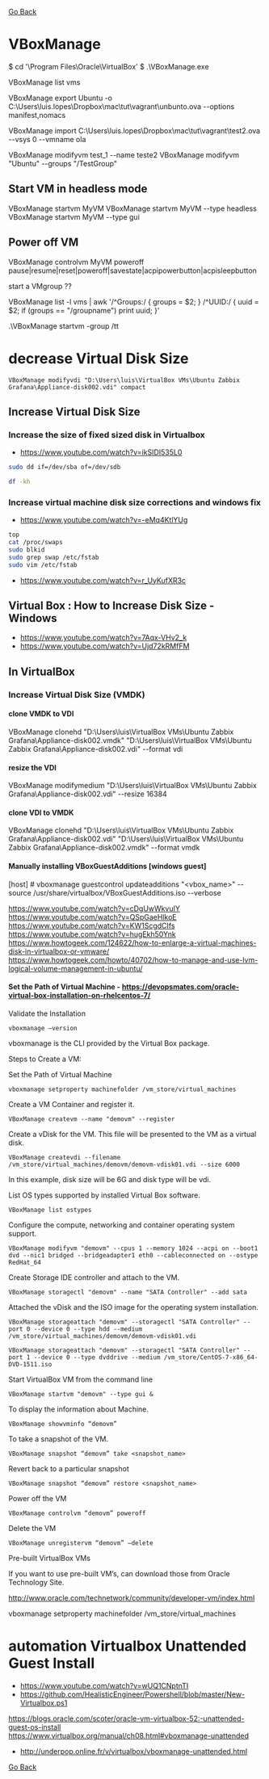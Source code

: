 [Go Back](https://github.com/Luismcplopes/e-Learning/blob/master/README.md)
# VBoxManage

$ cd '\Program Files\Oracle\VirtualBox'
$ .\VBoxManage.exe


VBoxManage list vms


VBoxManage export Ubuntu -o C:\Users\luis.lopes\Dropbox\mac\tut\vagrant\unbunto.ova --options manifest,nomacs

VBoxManage import C:\Users\luis.lopes\Dropbox\mac\tut\vagrant\test2.ova --vsys 0 --vmname ola

VBoxManage modifyvm test_1 --name teste2
VBoxManage modifyvm "Ubuntu" --groups "/TestGroup"


## Start VM in headless mode
VBoxManage startvm MyVM 
VBoxManage startvm MyVM --type headless
VBoxManage startvm MyVM --type gui

## Power off VM
VBoxManage controlvm MyVM poweroff
pause|resume|reset|poweroff|savestate|acpipowerbutton|acpisleepbutton


start a VMgroup ??

VBoxManage list -l vms | awk '/^Groups:/ { groups = $2; } /^UUID:/ { uuid = $2; if (groups == "/groupname") print uuid; }'

.\VBoxManage startvm -group /tt
#  decrease Virtual Disk Size
```
VBoxManage modifyvdi "D:\Users\luis\VirtualBox VMs\Ubuntu Zabbix Grafana\Appliance-disk002.vdi" compact
```

##  Increase Virtual Disk Size
### Increase the size of fixed sized disk in Virtualbox
 - https://www.youtube.com/watch?v=ikSIDI535L0
```bash
sudo dd if=/dev/sba of=/dev/sdb

df -kh
```
### Increase virtual machine disk size corrections and windows fix
 - https://www.youtube.com/watch?v=-eMq4KtlYUg

```bash
top
cat /proc/swaps
sudo blkid
sudo grep swap /etc/fstab
sudo vim /etc/fstab
```
- https://www.youtube.com/watch?v=r_UyKufXR3c

## Virtual Box : How to Increase Disk Size - Windows
- https://www.youtube.com/watch?v=7Aqx-VHv2_k
- https://www.youtube.com/watch?v=Ujd72kRMfFM 

## In VirtualBox
### Increase Virtual Disk Size (VMDK)
#### clone VMDK to VDI
VBoxManage clonehd "D:\Users\luis\VirtualBox VMs\Ubuntu Zabbix Grafana\Appliance-disk002.vmdk" "D:\Users\luis\VirtualBox VMs\Ubuntu Zabbix Grafana\Appliance-disk002.vdi" --format vdi
#### resize the VDI
VBoxManage modifymedium "D:\Users\luis\VirtualBox VMs\Ubuntu Zabbix Grafana\Appliance-disk002.vdi" --resize 16384
#### clone VDI to VMDK 
VBoxManage clonehd "D:\Users\luis\VirtualBox VMs\Ubuntu Zabbix Grafana\Appliance-disk002.vdi" "D:\Users\luis\VirtualBox VMs\Ubuntu Zabbix Grafana\Appliance-disk002.vmdk"  --format vmdk

#### Manually installing VBoxGuestAdditions [windows guest]
[host] # vboxmanage guestcontrol updateadditions "<vbox_name>" --source /usr/share/virtualbox/VBoxGuestAdditions.iso --verbose


https://www.youtube.com/watch?v=cDgUwWkvuIY
https://www.youtube.com/watch?v=QSpGaeHlkoE
https://www.youtube.com/watch?v=KW1ScgdCIfs
https://www.youtube.com/watch?v=hugEkh50Ynk
https://www.howtogeek.com/124622/how-to-enlarge-a-virtual-machines-disk-in-virtualbox-or-vmware/
https://www.howtogeek.com/howto/40702/how-to-manage-and-use-lvm-logical-volume-management-in-ubuntu/


#### Set the Path of Virtual Machine - https://devopsmates.com/oracle-virtual-box-installation-on-rhelcentos-7/

Validate the Installation

```
vboxmanage –version
```
 

vboxmanage is the CLI provided by the Virtual Box package.

Steps to Create a VM:

Set the Path of Virtual Machine

```
vboxmanage setproperty machinefolder /vm_store/virtual_machines
```
 

Create a VM Container and register it.

```
VBoxManage createvm --name "demovm" --register
```
 

Create a vDisk for the VM. This file will be presented to the VM as a virtual disk.

```
VBoxManage createvdi --filename /vm_store/virtual_machines/demovm/demovm-vdisk01.vdi --size 6000
```
 

In this example, disk size will be 6G and disk type will be vdi.

List OS types supported by installed Virtual Box software.

```
VBoxManage list ostypes
```
 

Configure the compute, networking and container operating system support.

```
VBoxManage modifyvm "demovm" --cpus 1 --memory 1024 --acpi on --boot1 dvd --nic1 bridged --bridgeadapter1 eth0 --cableconnected on --ostype RedHat_64
```
 

Create Storage IDE controller and attach to the VM.

```
VBoxManage storagectl "demovm" --name "SATA Controller" --add sata
```
 

Attached the vDisk and the ISO image for the operating system installation.

```
VBoxManage storageattach "demovm" --storagectl "SATA Controller" --port 0 --device 0 --type hdd --medium /vm_store/virtual_machines/demovm/demovm-vdisk01.vdi
```
```
VBoxManage storageattach "demovm" --storagectl "SATA Controller" --port 1 --device 0 --type dvddrive --medium /vm_store/CentOS-7-x86_64-DVD-1511.iso
```
Start VirtualBox VM from the command line

```
VBoxManage startvm "demovm" --type gui &
```
To display the information about Machine.

```
VBoxManage showvminfo “demovm”
```
To take a snapshot of the VM.

```
VBoxManage snapshot “demovm” take <snapshot_name>
```
Revert back to a particular snapshot

```
VBoxManage snapshot “demovm” restore <snapshot_name>
```
Power off the VM

```
VBoxManage controlvm “demovm” poweroff
```
Delete the VM

```
VBoxManage unregistervm “demovm” –delete
```
Pre-built VirtualBox VMs

If you want to use pre-built VM’s, can download those from Oracle Technology Site.

http://www.oracle.com/technetwork/community/developer-vm/index.html


 vboxmanage setproperty machinefolder /vm_store/virtual_machines

 # automation Virtualbox Unattended Guest Install
 - https://www.youtube.com/watch?v=wUQ1CNptnTI
 - https://github.com/HealisticEngineer/Powershell/blob/master/New-Virtualbox.ps1

 https://blogs.oracle.com/scoter/oracle-vm-virtualbox-52:-unattended-guest-os-install
 https://www.virtualbox.org/manual/ch08.html#vboxmanage-unattended
 - http://underpop.online.fr/v/virtualbox/vboxmanage-unattended.html
 
 
 [Go Back](https://github.com/Luismcplopes/e-Learning/blob/master/README.md)
